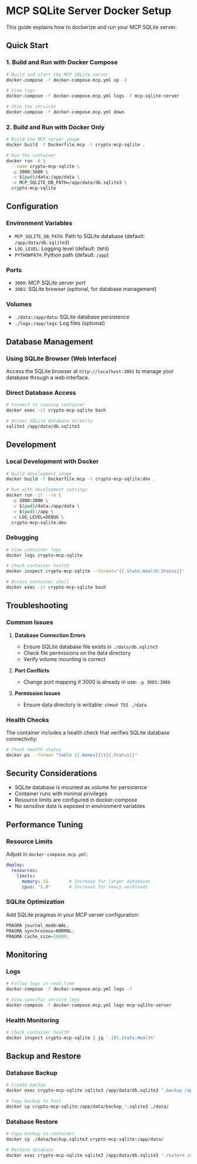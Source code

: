 # MCP SQLite Server Docker Setup

This guide explains how to dockerize and run your MCP SQLite server.

## Quick Start

### 1. Build and Run with Docker Compose

```bash
# Build and start the MCP SQLite server
docker-compose -f docker-compose.mcp.yml up -d

# View logs
docker-compose -f docker-compose.mcp.yml logs -f mcp-sqlite-server

# Stop the services
docker-compose -f docker-compose.mcp.yml down
```

### 2. Build and Run with Docker Only

```bash
# Build the MCP server image
docker build -f Dockerfile.mcp -t crypto-mcp-sqlite .

# Run the container
docker run -d \
  --name crypto-mcp-sqlite \
  -p 3000:3000 \
  -v $(pwd)/data:/app/data \
  -e MCP_SQLITE_DB_PATH=/app/data/db.sqlite3 \
  crypto-mcp-sqlite
```

## Configuration

### Environment Variables

- `MCP_SQLITE_DB_PATH`: Path to SQLite database (default: `/app/data/db.sqlite3`)
- `LOG_LEVEL`: Logging level (default: `INFO`)
- `PYTHONPATH`: Python path (default: `/app`)

### Ports

- `3000`: MCP SQLite server port
- `3001`: SQLite browser (optional, for database management)

### Volumes

- `./data:/app/data`: SQLite database persistence
- `./logs:/app/logs`: Log files (optional)

## Database Management

### Using SQLite Browser (Web Interface)

Access the SQLite browser at `http://localhost:3001` to manage your database through a web interface.

### Direct Database Access

```bash
# Connect to running container
docker exec -it crypto-mcp-sqlite bash

# Access SQLite database directly
sqlite3 /app/data/db.sqlite3
```

## Development

### Local Development with Docker

```bash
# Build development image
docker build -f Dockerfile.mcp -t crypto-mcp-sqlite:dev .

# Run with development settings
docker run -it --rm \
  -p 3000:3000 \
  -v $(pwd)/data:/app/data \
  -v $(pwd):/app \
  -e LOG_LEVEL=DEBUG \
  crypto-mcp-sqlite:dev
```

### Debugging

```bash
# View container logs
docker logs crypto-mcp-sqlite

# Check container health
docker inspect crypto-mcp-sqlite --format='{{.State.Health.Status}}'

# Access container shell
docker exec -it crypto-mcp-sqlite bash
```

## Troubleshooting

### Common Issues

1. **Database Connection Errors**
   - Ensure SQLite database file exists in `./data/db.sqlite3`
   - Check file permissions on the data directory
   - Verify volume mounting is correct

2. **Port Conflicts**
   - Change port mapping if 3000 is already in use: `-p 3001:3000`

3. **Permission Issues**
   - Ensure data directory is writable: `chmod 755 ./data`

### Health Checks

The container includes a health check that verifies SQLite database connectivity:

```bash
# Check health status
docker ps --format "table {{.Names}}\t{{.Status}}"
```

## Security Considerations

- SQLite database is mounted as volume for persistence
- Container runs with minimal privileges
- Resource limits are configured in docker-compose
- No sensitive data is exposed in environment variables

## Performance Tuning

### Resource Limits

Adjust in `docker-compose.mcp.yml`:

```yaml
deploy:
  resources:
    limits:
      memory: 1G        # Increase for larger databases
      cpus: '1.0'       # Increase for heavy workloads
```

### SQLite Optimization

Add SQLite pragmas in your MCP server configuration:

```python
PRAGMA journal_mode=WAL;
PRAGMA synchronous=NORMAL;
PRAGMA cache_size=10000;
```

## Monitoring

### Logs

```bash
# Follow logs in real-time
docker-compose -f docker-compose.mcp.yml logs -f

# View specific service logs
docker-compose -f docker-compose.mcp.yml logs mcp-sqlite-server
```

### Health Monitoring

```bash
# Check container health
docker inspect crypto-mcp-sqlite | jq '.[0].State.Health'
```

## Backup and Restore

### Database Backup

```bash
# Create backup
docker exec crypto-mcp-sqlite sqlite3 /app/data/db.sqlite3 ".backup /app/data/backup_$(date +%Y%m%d_%H%M%S).sqlite3"

# Copy backup to host
docker cp crypto-mcp-sqlite:/app/data/backup_*.sqlite3 ./data/
```

### Database Restore

```bash
# Copy backup to container
docker cp ./data/backup.sqlite3 crypto-mcp-sqlite:/app/data/

# Restore database
docker exec crypto-mcp-sqlite sqlite3 /app/data/db.sqlite3 ".restore /app/data/backup.sqlite3"
```